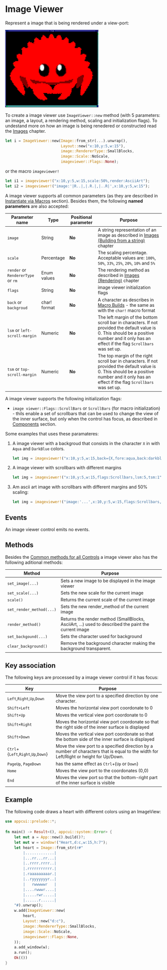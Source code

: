 # Image Viewer

Represent a image that is being rendered under a view-port:

<img src="img/imageviewer.png" width=300/>

To create a image viewer use `ImageViewer::new` method (with 5 parameters: an image, a layout, a rendering method, scaling and initialization flags). To undestand more on how an image is being renedered or constructed read the [Images](../../chapter-2/images.md) chapter.
```rs
let i = ImageViewer::new(Image::from_str(...).unwrap(), 
                         Layout::new("x:10,y:5,w:15"),
                         image::RendererType::SmallBlocks, 
                         image::Scale::NoScale, 
                         imageviewer::Flags::None);
```
or the macro `imageviewer!`
```rs
let i1 = imageviewer!("x:10,y:5,w:15,scale:50%,render:AsciiArt");
let i2 = imageviewer!("image:'|R..|,|.R.|,|..R|',x:10,y:5,w:15");
```

A image viewer supports all common parameters (as they are described in [Instantiate via Macros](../instantiate_via_macros.md) section). Besides them, the following **named parameters** are also accepted:

| Parameter name                     | Type         | Positional parameter | Purpose                                                                                                                                                                                         |
| ---------------------------------- | ------------ | -------------------- | ----------------------------------------------------------------------------------------------------------------------------------------------------------------------------------------------- |
| `image`                            | String       | **No**               | A string representation of an image as described in [Images (Building from a string)](../../chapter-2/surface/images.md#building-from-a-string) chapter                                                 |
| `scale`                            | Percentage   | **No**               | The scaling percentage. Acceptable values are: `100%`, `50%`, `33%`, `25%`, `20%`, `10%` and `5%`                                                                                               |
| `render` or `RendererType` or `rm` | Enum values  | **No**               | The rendering method as described in [Images (Rendering)](../../chapter-2/surface/images.md#rendering-images) chapter                                                                                   |
| `flags`                            | String       | **No**               | image viewer initialization flags                                                                                                                                                               |
| `back` or `backgroud`              | char! format | **No**               | A character as describes in [Macro Builds](../../chapter-2/screen.md#macro-builds) - the same as with the  `char!` macro format                                                                 |
| `lsm` or `left-scroll-margin`      | Numeric      | **No**               | The left margin of the bottom scroll bar in characters. If not provided the default value is 0. This should be a positive number and it only has an effect if the flag `Scrollbars` was set up. |
| `tsm` or `top-scroll-margin`       | Numeric      | **No**               | The top margin of the right scroll bar in characters. If not provided the default value is 0. This should be a positive number and it only has an effect if the flag `Scrollbars` was set up.   |

A image viewer supports the following initialization flags:
* `image viewer::Flags::ScrollBars` or `ScrollBars` (for macro initialization) - thils enable a set of scrollbars that can be used to change the view of the inner surface, but only when the control has focus, as described in [Components](../components.md) section.

Some examples that uses these paramateres:

1. A image viewer with a backgroud that consists in the character `X` in with `Aqua` and `DarkBlue` colors.
    ```rs
    let img = imageviewer!("x:10,y:5,w:15,back={X,fore:aqua,back:darkblue}");
    ```
2. A image viewer with scrollbars with different margins
    ```rs
    let img = imageviewer!("x:10,y:5,w:15,flags:Scrollbars,lsm:5,tsm:1");
    ```
3. Am ascii art image with scrollbars with different margins and 50% scaling:
    ```rs
    let img = imageviewer!("image:'...',x:10,y:5,w:15,flags:Scrollbars,lsm:5,tsm:1,scale:50%,render:AsciArt");
    ```

## Events
An image viewer control emits no events.

## Methods

Besides the [Common methods for all Controls](../common_methods.md) a image viewer also has the following aditional methods:

| Method                   | Purpose                                                                                              |
| ------------------------ | ---------------------------------------------------------------------------------------------------- |
| `set_image(...)`         | Sets a new image to be displayed in the image viewer                                                 |
| `set_scale(...)`         | Sets the new scale for the current image                                                             |
| `scale()`                | Returns the current scale of the current image                                                       |
| `set_render_method(...)` | Sets the new render_method of the current image                                                      |
| `render_method()`        | Returns the render method (SmallBlocks, AsciiArt, ...) used to described the paint the current image |
| `set_backgound(...)`     | Sets the character used for background                                                               |
| `clear_background()`     | Remove the background character making the background transparent.                                   |

## Key association

The following keys are processed by a image viewer control if it has focus:

| Key                                 | Purpose                                                                                                                                |
| ----------------------------------- | -------------------------------------------------------------------------------------------------------------------------------------- |
| `Left`,`Right`,`Up`,`Down`          | Move the view port to a specified direction by one character.                                                                          |
| `Shift+Left`                        | Moves the horizontal view port coordonate to 0                                                                                         |
| `Shift+Up`                          | Moves the vertical view port coordonate to 0                                                                                           |
| `Shift+Right`                       | Moves the horizontal view port coordonate so that the right side of the inner surface is displayed                                     |
| `Shift+Down`                        | Moves the vertical view port coordonate so that the bottom side of the inner surface is displayed                                      |
| `Ctrl`+{`Left`,`Right`,`Up`,`Down`} | Move the view port to a specified direction by a number of characters that is equal to the width for Left/Right or height for Up/Down. |
| `PageUp`, `PageDown`                | has the same effect as `Ctrl`+{`Up` or `Down`}                                                                                         |
| `Home`                              | Moves the view port to the coordonates (0,0)                                                                                           |
| `End`                               | Moves the view port so that the bottom-right part of the inner surface is visible                                                      |

## Example

The following code draws a heart with differemt colors using an ImageView:

```rs
use appcui::prelude::*;

fn main() -> Result<(), appcui::system::Error> {
    let mut a = App::new().build()?;
    let mut w = window!("Heart,d:c,w:15,h:7");
    let heart = Image::from_str(r#"
        |.............|
        |...rr...rr...|
        |..rrrr.rrrr..|
        |.rrrrrrrrrrr.|
        |.raaaaaaaaar.|
        |..ryyyyyyyr..|
        |   rwwwwwr   |
        |....rwwwr....|
        |.....rwr.....|
        |......r......|
    "#).unwrap();
    w.add(ImageViewer::new(
        heart,
        Layout::new("d:c"),
        image::RendererType::SmallBlocks,
        image::Scale::NoScale,
        imageviewer::Flags::None,
    ));
    a.add_window(w);
    a.run();
    Ok(())
}
```

